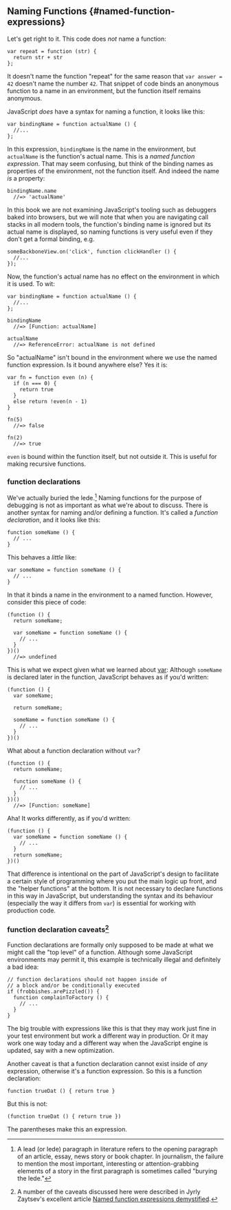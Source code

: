 ## Naming Functions {#named-function-expressions}

Let's get right to it. This code does *not* name a function:

    var repeat = function (str) {
      return str + str
    };
    
It doesn't name the function "repeat" for the same reason that `var answer = 42` doesn't name the number `42`. That snippet of code binds an anonymous function to a name in an environment, but the function itself remains anonymous.

JavaScript *does* have a syntax for naming a function, it looks like this:

    var bindingName = function actualName () {
      //...
    };

In this expression, `bindingName` is the name in the environment, but `actualName` is the function's actual name. This is a *named function expression*. That may seem confusing, but think of the binding names as properties of the environment, not the function itself. And indeed the name *is* a property:

    bindingName.name
      //=> 'actualName'

In this book we are not examining JavaScript's tooling such as debuggers baked into browsers, but we will note that when you are navigating call stacks in all modern tools, the function's binding name is ignored but its actual name is displayed, so naming functions is very useful even if they don't get a formal binding, e.g.

    someBackboneView.on('click', function clickHandler () {
      //...
    });

Now, the function's actual name has no effect on the environment in which it is used. To wit:

    var bindingName = function actualName () {
      //...
    };
    
    bindingName
      //=> [Function: actualName]

    actualName
      //=> ReferenceError: actualName is not defined
      
So "actualName" isn't bound in the environment where we use the named function expression. Is it bound anywhere else? Yes it is:

    var fn = function even (n) {
      if (n === 0) {
        return true
      }
      else return !even(n - 1)
    }
    
    fn(5)
      //=> false
    
    fn(2)
      //=> true
      
`even` is bound within the function itself, but not outside it. This is useful for making recursive functions.
    
### function declarations

We've actually buried the lede.[^lede] Naming functions for the purpose of debugging is not as important as what we're about to discuss. There is another syntax for naming and/or defining a function. It's called a *function declaration*, and it looks like this:

    function someName () {
      // ...
    }
    
This behaves a *little* like:

    var someName = function someName () {
      // ...
    }
    
In that it binds a name in the environment to a named function. However, consider this piece of code:

    (function () {
      return someName;
      
      var someName = function someName () {
        // ...
      }
    })()
      //=> undefined  
      
This is what we expect given what we learned about [var](#var): Although `someName` is declared later in the function, JavaScript behaves as if you'd written:

    (function () {
      var someName;
      
      return someName;
      
      someName = function someName () {
        // ...
      }
    })()

What about a function declaration without `var`?

    (function () {
      return someName;
      
      function someName () {
        // ...
      }
    })()
      //=> [Function: someName]

Aha! It works differently, as if you'd written:

    (function () {
      var someName = function someName () {
        // ...
      }
      return someName;
    })()

That difference is intentional on the part of JavaScript's design to facilitate a certain style of programming where you put the main logic up front, and the "helper functions" at the bottom. It is not necessary to declare functions in this way in JavaScript, but understanding the syntax and its behaviour (especially the way it differs from `var`) is essential for working with production code.

### function declaration caveats[^caveats]

Function declarations are formally only supposed to be made at what we might call the "top level" of a function. Although some JavaScript environments may permit it, this example is technically illegal and definitely a bad idea:

    // function declarations should not happen inside of 
    // a block and/or be conditionally executed
    if (frobbishes.arePizzled()) {
      function complainToFactory () {
        // ...
      }
    }

The big trouble with expressions like this is that they may work just fine in your test environment but work a different way in production. Or it may work one way today and a different way when the JavaScript engine is updated, say with a new optimization.

Another caveat is that a function declaration cannot exist inside of *any* expression, otherwise it's a function expression. So this is a function declaration:

    function trueDat () { return true }

But this is not:

    (function trueDat () { return true })
    
The parentheses make this an expression.

[^lede]: A lead (or lede) paragraph in literature refers to the opening paragraph of an article, essay, news story or book chapter. In journalism, the failure to mention the most important, interesting or attention-grabbing elements of a story in the first paragraph is sometimes called "burying the lede."

[^caveats]: A number of the caveats discussed here were described in Jyrly Zaytsev's excellent article [Named function expressions demystified](http://kangax.github.com/nfe/).
